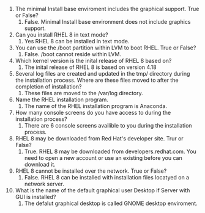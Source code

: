 1. The minimal Install base enviroment includes the graphical support. True or False?
    1. False. Minimal Install base environment does not include graphics support.
2. Can you install RHEL 8 in text mode?
    1. Yes RHEL 8 can be installed in text mode.
3. You can use the /boot partition within LVM to boot RHEL. True or False?
    1. False. /boot cannot reside within LVM.
4. Which kernel version is the inital release of RHEL 8 based on?
    1. The inital release of RHEL 8 is based on version 4.18
5. Several log files are created and updated in the tmp/ directory during the installation process. Where are these files moved to after the completion of installation?
    1. These files are moved to the /var/log directory.
6. Name the RHEL installation program.
    1. The name of the RHEL installation program is Anaconda.
7. How many console screens do you have access to during the installation process?
    1. There are 6 console screens availible to you during the installation process.
8. RHEL 8 may be downloaded from Red Hat's developer site. Trur or False?
    1. True. RHEL 8 may be downloaded from developers.redhat.com. You need to open a new account or use an existing before you can download it.
9. RHEL 8 cannot be installed over the network. True or False?
    1. False. RHEL 8 can be installed with installation files locatyed on a network server.
10. What is the name of the default graphical user Desktop if Server with GUI is installed?
    1. The defalut graphical desktop is called GNOME desktop enviroment.